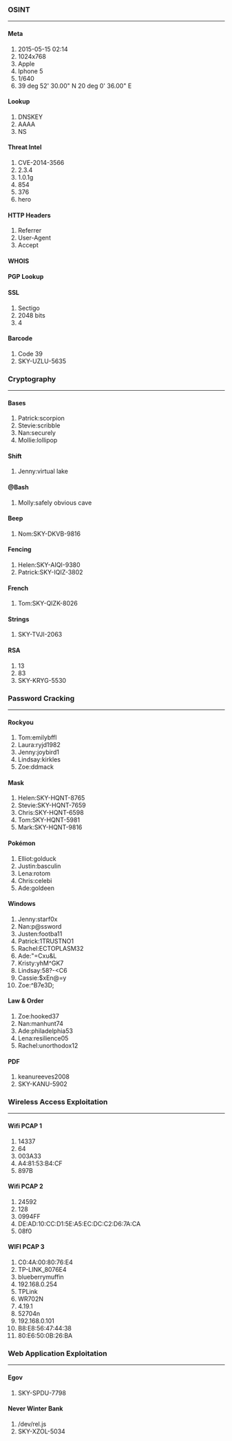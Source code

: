 ### OSINT
***
#### Meta
1) 2015-05-15 02:14
2) 1024x768
3) Apple
4) Iphone 5
5) 1/640
6) 39 deg 52' 30.00" N 20 deg 0' 36.00" E
#### Lookup
1) DNSKEY
2) AAAA
3) NS

#### Threat Intel
1) CVE-2014-3566
2) 2.3.4
3) 1.0.1g
4) 854
5) 376
6) hero

#### HTTP Headers
1) Referrer
2) User-Agent
3) Accept

#### WHOIS

#### PGP Lookup

#### SSL
1) Sectigo
2) 2048 bits
3) 4

#### Barcode
1) Code 39 
2) SKY-UZLU-5635


### Cryptography
***
#### Bases
1) Patrick:scorpion
2) Stevie:scribble
3) Nan:securely
4) Mollie:lollipop

#### Shift
1) Jenny:virtual lake

#### @Bash
1) Molly:safely obvious cave

#### Beep
1) Nom:SKY-DKVB-9816

#### Fencing
1) Helen:SKY-AIQI-9380
2) Patrick:SKY-IQIZ-3802

#### French
1) Tom:SKY-QIZK-8026
   
#### Strings
1) SKY-TVJI-2063
   
#### RSA
1) 13
2) 83
3) SKY-KRYG-5530

### Password Cracking
*** 
#### Rockyou
1) Tom:emilybffl
2) Laura:ryjd1982
3) Jenny:joybird1
4) Lindsay:kirkles
5) Zoe:ddmack

#### Mask
1) Helen:SKY-HQNT-8765
2) Stevie:SKY-HQNT-7659
3) Chris:SKY-HQNT-6598
4) Tom:SKY-HQNT-5981
5) Mark:SKY-HQNT-9816

#### Pokémon
1) Elliot:golduck
2) Justin:basculin
3) Lena:rotom
4) Chris:celebi
5) Ade:goldeen

#### Windows
1) Jenny:starf0x
2) Nan:p@ssword
3) Justen:footba11
4) Patrick:1TRUSTNO1
5) Rachel:ECTOPLASM32
6) Ade:"=Cxu&L
7) Kristy:yhM\^GK7
8) Lindsay:58?-\<C6
9) Cassie:$xEn@=y
10) Zoe:^B7e3D;

#### Law & Order
1) Zoe:hooked37
2) Nan:manhunt74
3) Ade:philadelphia53
4) Lena:resilience05
5) Rachel:unorthodox12
   
#### PDF
1) keanureeves2008
2) SKY-KANU-5902

### Wireless Access Exploitation
***
#### Wifi PCAP 1
1) 14337
2) 64
3) 003A33
4) A4:81:53:B4:CF
5) 897B
#### Wifi PCAP 2
1) 24592
2) 128
3) 0994FF
4) DE:AD:10:CC:D1:5E:A5:EC:DC:C2:D6:7A:CA
5) 08f0

#### WIFI PCAP 3
1) C0:4A:00:80:76:E4
2) TP-LINK_8076E4
3) blueberrymuffin
4) 192.168.0.254
5) TPLink
6) WR702N
7) 4.19.1
8) 52704n
9) 192.168.0.101
10) B8:E8:56:47:44:38
11) 80:E6:50:0B:26:BA

### Web Application Exploitation
***
#### Egov
1) SKY-SPDU-7798

#### Never Winter Bank
1) /dev/rel.js
2) SKY-XZOL-5034
